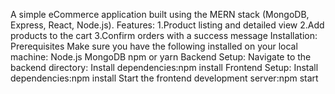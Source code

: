 A simple eCommerce application built using the MERN stack (MongoDB, Express, React, Node.js). Features: 1.Product listing and detailed view 2.Add products to the cart 3.Confirm orders with a success message Installation: Prerequisites Make sure you have the following installed on your local machine: Node.js MongoDB npm or yarn Backend Setup: Navigate to the backend directory: Install dependencies:npm install Frontend Setup: Install dependencies:npm install Start the frontend development server:npm start
